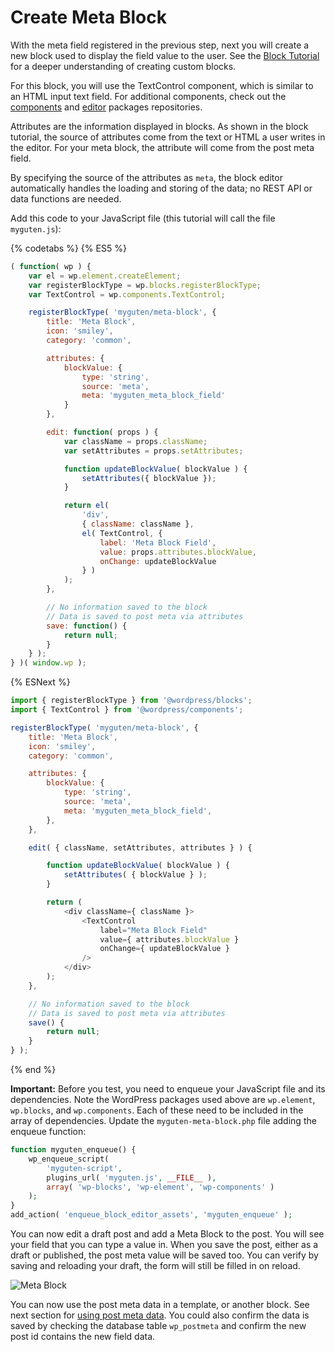 # Create Meta Block

With the meta field registered in the previous step, next you will create a new block used to display the field value to the user. See the [Block Tutorial](/docs/designers-developers/developers/tutorials/block-tutorial/readme.md) for a deeper understanding of creating custom blocks.

For this block, you will use the TextControl component, which is similar to an HTML input text field. For additional components, check out the [components](/packages/components/src) and [editor](/packages/editor/src/components) packages repositories.

Attributes are the information displayed in blocks. As shown in the block tutorial, the source of attributes come from the text or HTML a user writes in the editor. For your meta block, the attribute will come from the post meta field.

By specifying the source of the attributes as `meta`, the block editor automatically handles the loading and storing of the data; no REST API or data functions are needed.

Add this code to your JavaScript file (this tutorial will call the file `myguten.js`):

{% codetabs %}
{% ES5 %}
```js
( function( wp ) {
	var el = wp.element.createElement;
	var registerBlockType = wp.blocks.registerBlockType;
	var TextControl = wp.components.TextControl;

	registerBlockType( 'myguten/meta-block', {
		title: 'Meta Block',
		icon: 'smiley',
		category: 'common',

		attributes: {
			blockValue: {
				type: 'string',
				source: 'meta',
				meta: 'myguten_meta_block_field'
			}
		},

		edit: function( props ) {
			var className = props.className;
			var setAttributes = props.setAttributes;

			function updateBlockValue( blockValue ) {
				setAttributes({ blockValue });
			}

			return el(
				'div',
				{ className: className },
				el( TextControl, {
					label: 'Meta Block Field',
					value: props.attributes.blockValue,
					onChange: updateBlockValue
				} )
			);
		},

		// No information saved to the block
		// Data is saved to post meta via attributes
		save: function() {
			return null;
		}
	} );
} )( window.wp );
```
{% ESNext %}
```js
import { registerBlockType } from '@wordpress/blocks';
import { TextControl } from '@wordpress/components';

registerBlockType( 'myguten/meta-block', {
	title: 'Meta Block',
	icon: 'smiley',
	category: 'common',

	attributes: {
		blockValue: {
			type: 'string',
			source: 'meta',
			meta: 'myguten_meta_block_field',
		},
	},

	edit( { className, setAttributes, attributes } ) {

		function updateBlockValue( blockValue ) {
			setAttributes( { blockValue } );
		}

		return (
			<div className={ className }>
				<TextControl
					label="Meta Block Field"
					value={ attributes.blockValue }
					onChange={ updateBlockValue }
				/>
			</div>
		);
	},

	// No information saved to the block
	// Data is saved to post meta via attributes
	save() {
		return null;
	}
} );
```
{% end %}

**Important:** Before you test, you need to enqueue your JavaScript file and its dependencies. Note the WordPress packages used above are `wp.element`, `wp.blocks`, and `wp.components`. Each of these need to be included in the array of dependencies. Update the `myguten-meta-block.php` file adding the enqueue function:

```php
function myguten_enqueue() {
	wp_enqueue_script(
		'myguten-script',
		plugins_url( 'myguten.js', __FILE__ ),
		array( 'wp-blocks', 'wp-element', 'wp-components' )
	);
}
add_action( 'enqueue_block_editor_assets', 'myguten_enqueue' );
```

You can now edit a draft post and add a Meta Block to the post. You will see your field that you can type a value in. When you save the post, either as a draft or published, the post meta value will be saved too. You can verify by saving and reloading your draft, the form will still be filled in on reload.

![Meta Block](https://raw.githubusercontent.com/WordPress/gutenberg/master/docs/designers-developers/developers/tutorials/metabox/meta-block.png)

You can now use the post meta data in a template, or another block. See next section for [using post meta data](/docs/designers-developers/developers/tutorials/metabox/meta-block-4-use-data.md). You could also confirm the data is saved by checking the database table `wp_postmeta` and confirm the new post id contains the new field data.

